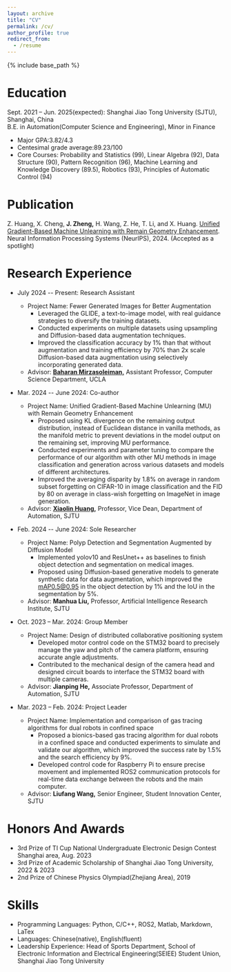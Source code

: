 ```yaml
---
layout: archive
title: "CV"
permalink: /cv/
author_profile: true
redirect_from:
  - /resume
---
```


{% include base_path %}

Education
======
Sept. 2021 – Jun. 2025(expected): Shanghai Jiao Tong University (SJTU), Shanghai, China              
B.E. in Automation(Computer Science and Engineering), Minor in Finance
* Major GPA:3.82/4.3
* Centesimal grade average:89.23/100
* Core Courses: Probability and Statistics (99), Linear Algebra (92), Data Structure (90), Pattern Recognition (96), Machine Learning and Knowledge Discovery (89.5), Robotics (93), Principles of Automatic Control (94)

Publication
======
Z. Huang, X. Cheng, **J. Zheng,** H. Wang, Z. He, T. Li, and X. Huang. [Unified Gradient-Based Machine Unlearning with Remain Geometry Enhancement](https://arxiv.org/abs/2409.19732). Neural Information Processing Systems (NeurIPS), 2024. (Accepted as a spotlight)

Research Experience
======
* July 2024 -- Present: Research Assistant
  * Project Name: Fewer Generated Images for Better Augmentation
    * Leveraged the GLIDE, a text-to-image model, with real guidance strategies to diversify the training datasets.
    * Conducted experiments on multiple datasets using upsampling and Diffusion-based data augmentation techniques.
    * Improved the classification accuracy by 1\% than that without augmentation and training efficiency by 70\% than 2x scale Diffusion-based data augmentation using selectively incorporating generated data.
  * Advisor: [**Baharan Mirzasoleiman,**](https://baharanm.github.io/) Assistant Professor, Computer Science Department, UCLA
 
* Mar. 2024 -- June 2024: Co-author
  * Project Name: Unified Gradient-Based Machine Unlearning (MU) with Remain Geometry Enhancement
    * Proposed using KL divergence on the remaining output distribution, instead of Euclidean distance in vanilla methods, as the manifold metric to prevent deviations in the model output on the remaining set, improving MU performance.
    * Conducted experiments and parameter tuning to compare the performance of our algorithm with other MU methods in image classification and generation across various datasets and models of different architectures.
    * Improved the averaging disparity by 1.8\% on average in random subset forgetting on CIFAR-10 in image classification and the FID by 80 on average in class-wish forgetting on ImageNet in image generation.
  * Advisor: [**Xiaolin Huang,**](http://www.pami.sjtu.edu.cn/xiaolin) Professor, Vice Dean, Department of Automation, SJTU
    
* Feb. 2024 -- June 2024: Sole Researcher
  * Project Name: Polyp Detection and Segmentation Augmented by Diffusion Model
    * Implemented yolov10 and ResUnet++ as baselines to finish object detection and segmentation on medical images.
    * Proposed using Diffusion-based generative models to generate synthetic data for data augmentation, which improved the mAP0.5@0.95 in the object detection by 1\% and the IoU in the segmentation by 5\%.
  * Advisor: **Manhua Liu,** Professor, Artificial Intelligence Research Institute, SJTU

* Oct. 2023 – Mar. 2024: Group Member
  * Project Name: Design of distributed collaborative positioning system
    * Developed motor control code on the STM32 board to precisely manage the yaw and pitch of the camera platform, ensuring accurate angle adjustments.
    * Contributed to the mechanical design of the camera head and designed circuit boards to interface the STM32 board with multiple cameras.
  * Advisor: **Jianping He,** Associate Professor, Department of Automation, SJTU

* Mar. 2023 – Feb. 2024: Project Leader
  * Project Name: Implementation and comparison of gas tracing algorithms for dual robots in confined space
    * Proposed a bionics-based gas tracing algorithm for dual robots in a confined space and conducted experiments to simulate and validate our algorithm, which improved the success rate by 1.5\% and the search efficiency by 9\%. 
    * Developed control code for Raspberry Pi to ensure precise movement and implemented ROS2 communication protocols for real-time data exchange between the robots and the main computer.
  * Advisor: **Liufang Wang,** Senior Engineer, Student Innovation Center, SJTU

Honors And Awards
======
* 3rd Prize of TI Cup National Undergraduate Electronic Design Contest Shanghai area, Aug. 2023
* 3rd Prize of Academic Scholarship of Shanghai Jiao Tong University, 2022 & 2023
* 2nd Prize of Chinese Physics Olympiad(Zhejiang Area), 2019

Skills
======
* Programming Languages: Python, C/C++, ROS2, Matlab, Markdown, LaTex
* Languages: Chinese(native), English(fluent)
* Leadership Experience: Head of Sports Department, School of Electronic Information and Electrical Engineering(SEIEE) Student Union, Shanghai Jiao Tong University
  
